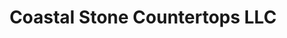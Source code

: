 ---
title: "Coastal Stone Countertops LLC"
url: /daytona-beach/coastal-stone-countertops-llc/
shop: Küchen
---